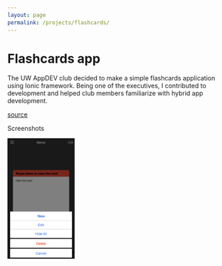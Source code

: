 ```yaml
---
layout: page
permalink: /projects/flashcards/
---
```


# Flashcards app

The UW AppDEV club decided to make a simple flashcards application using Ionic framework. Being one of the executives, I contributed to development and helped club members familiarize with hybrid app development.

[source](https://github.com/UW-AppDEV/flashcards)

Screenshots

![](/assets/flashcards/actionsheet.png)

<style>
	img {
		max-width: 30%;
	}
</style>
